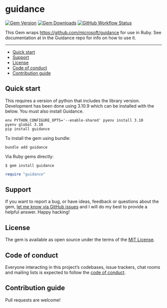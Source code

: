 # guidance

[![Gem Version](https://img.shields.io/gem/v/guidance)](https://rubygems.org/gems/guidance)
[![Gem Downloads](https://img.shields.io/gem/dt/guidance)](https://www.ruby-toolbox.com/projects/guidance)
[![GitHub Workflow Status](https://img.shields.io/github/actions/workflow/status/Unsupervisedcom/guideance-rails/ci.yml)](https://github.com/Unsupervisedcom/guideance-rails/actions/workflows/ci.yml)

This Gem wraps https://github.com/microsoft/guidance for use in Ruby.
See documentation at in the Guidance repo for info on how to use it.

---

- [Quick start](#quick-start)
- [Support](#support)
- [License](#license)
- [Code of conduct](#code-of-conduct)
- [Contribution guide](#contribution-guide)

## Quick start
This requires a version of python that includes the library version.
Development has been done using 3.10.9 which can be installed with the below.
You must also install Guidance.

```
env PYTHON_CONFIGURE_OPTS='--enable-shared' pyenv install 3.10
pyenv global 3.10
pip install guidance
```

To install the gem using bundle:
```
bundle add guidance
```

Via Ruby gems directly:
```
$ gem install guidance
```

```ruby
require "guidance"
```

## Support

If you want to report a bug, or have ideas, feedback or questions about the gem, [let me know via GitHub issues](https://github.com/Unsupervisedcom/guideance-rails/issues/new) and I will do my best to provide a helpful answer. Happy hacking!

## License

The gem is available as open source under the terms of the [MIT License](LICENSE.txt).

## Code of conduct

Everyone interacting in this project’s codebases, issue trackers, chat rooms and mailing lists is expected to follow the [code of conduct](CODE_OF_CONDUCT.md).

## Contribution guide

Pull requests are welcome!
